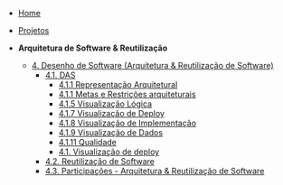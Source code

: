 <!-- docs/_sidebar.md -->


- [Home](README.md)
- [Projetos](/Projeto/Projeto.md)

- **Arquitetura de Software & Reutilização**
  - [4. Desenho de Software (Arquitetura & Reutilização de Software)](./ArquiteturaReutilizacao/4.ArquiteturaReutilizacao.md)
    - [4.1. DAS](./ArquiteturaReutilizacao/4.1.DAS.md)
      - [4.1.1 Representação Arquitetural](./itens-das/4.1.1.arquitetura.md)
      - [4.1.1 Metas e Restrições arquiteturais](./itens-das/4.1.2.metas.md)
      - [4.1.5 Visualização Lógica](./itens-das/4.1.5.logica.md)
      - [4.1.7 Visualização de Deploy](./itens-das/4.1.7.deploy.md)
      - [4.1.8 Visualização de Implementação](./itens-das/4.1.8.implementation.md)
      - [4.1.9 Visualização de Dados](./itens-das/4.1.9.dados.md)
      - [4.1.11 Qualidade](./itens-das/4.1.11.qualidade.md)
      - [4.1. Visualização de deploy](./itens-das/4.1.deploy.md)
    - [4.2. Reutilização de Software](./ArquiteturaReutilizacao/4.2.ReutilizacaoDeSoftware.md)
    - [4.3. Participações - Arquitetura & Reutilização de Software](./ArquiteturaReutilizacao/4.3.ParticipacoesArqReutilizacao.md)
